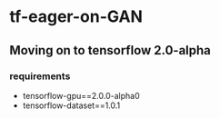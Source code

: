 # tf-eager-on-GAN

## Moving on to tensorflow 2.0-alpha

### requirements
* tensorflow-gpu==2.0.0-alpha0
* tensorflow-dataset==1.0.1

